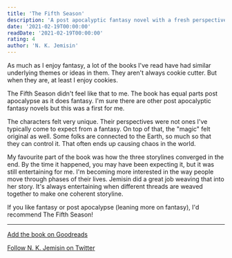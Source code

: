 ```yaml
---
title: 'The Fifth Season'
description: 'A post apocalyptic fantasy novel with a fresh perspective.'
date: '2021-02-19T00:00:00'
readDate: '2021-02-19T00:00:00'
rating: 4
author: 'N. K. Jemisin'
---
```


As much as I enjoy fantasy, a lot of the books I've read have had similar underlying themes or ideas in them. They aren't always cookie cutter. But when they are, at least I enjoy cookies.

The Fifth Season didn't feel like that to me. The book has equal parts post apocalypse as it does fantasy. I'm sure there are other post apocalyptic fantasy novels but this was a first for me.

The characters felt very unique. Their perspectives were not ones I've typically come to expect from a fantasy. On top of that, the "magic" felt original as well. Some folks are connected to the Earth, so much so that they can control it. That often ends up causing chaos in the world.

My favourite part of the book was how the three storylines converged in the end. By the time it happened, you may have been expecting it, but it was still entertaining for me. I'm becoming more interested in the way people move through phases of their lives. Jemisin did a great job weaving that into her story. It's always entertaining when different threads are weaved together to make one coherent storyline.

If you like fantasy or post apocalypse (leaning more on fantasy), I'd recommend The Fifth Season!

---

[Add the book on Goodreads](https://www.goodreads.com/book/show/19161852-the-fifth-season)

[Follow N. K. Jemisin on Twitter](https://twitter.com/nkjemisin)